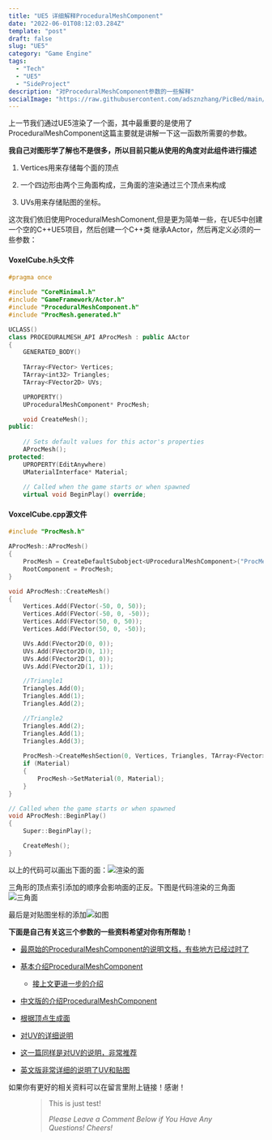 ```yaml
---
title: "UE5 详细解释ProceduralMeshComponent"
date: "2022-06-01T08:12:03.284Z"
template: "post"
draft: false
slug: "UE5"
category: "Game Engine"
tags:
  - "Tech"
  - "UE5"
  - "SideProject"
description: "对ProceduralMeshComponent参数的一些解释"
socialImage: "https://raw.githubusercontent.com/adsznzhang/PicBed/main/imgVoxelPluginUE5.jpg"
---
```


上一节我们通过UE5渲染了一个面，其中最重要的是使用了ProceduralMeshComponent这篇主要就是讲解一下这一函数所需要的参数。

**我自己对图形学了解也不是很多，所以目前只能从使用的角度对此组件进行描述**
1. Vertices用来存储每个面的顶点

2. 一个四边形由两个三角面构成，三角面的渲染通过三个顶点来构成

3. UVs用来存储贴图的坐标。

这次我们依旧使用ProceduralMeshComonent,但是更为简单一些，在UE5中创建一个空的C++UE5项目，然后创建一个C++类 继承AActor，然后再定义必须的一些参数：
#### VoxelCube.h头文件
```c++
#pragma once

#include "CoreMinimal.h"
#include "GameFramework/Actor.h"
#include "ProceduralMeshComponent.h"
#include "ProcMesh.generated.h"

UCLASS()
class PROCEDURALMESH_API AProcMesh : public AActor
{
	GENERATED_BODY()
	
	TArray<FVector> Vertices;
	TArray<int32> Triangles;
	TArray<FVector2D> UVs;

	UPROPERTY()
	UProceduralMeshComponent* ProcMesh;

	void CreateMesh();
public:
	
	// Sets default values for this actor's properties
	AProcMesh();
protected:
	UPROPERTY(EditAnywhere)
	UMaterialInterface* Material;
	
	// Called when the game starts or when spawned
	virtual void BeginPlay() override;
```


#### VoxcelCube.cpp源文件
```c++
#include "ProcMesh.h"

AProcMesh::AProcMesh()
{
 	ProcMesh = CreateDefaultSubobject<UProceduralMeshComponent>("ProcMesh");
	RootComponent = ProcMesh;
}

void AProcMesh::CreateMesh()
{
	Vertices.Add(FVector(-50, 0, 50));
	Vertices.Add(FVector(-50, 0, -50));
	Vertices.Add(FVector(50, 0, 50));
	Vertices.Add(FVector(50, 0, -50));

	UVs.Add(FVector2D(0, 0));
	UVs.Add(FVector2D(0, 1));
	UVs.Add(FVector2D(1, 0));
	UVs.Add(FVector2D(1, 1));

	//Triangle1
	Triangles.Add(0);
	Triangles.Add(1);
	Triangles.Add(2);

	//Triangle2
	Triangles.Add(2);
	Triangles.Add(1);
	Triangles.Add(3);
	
	ProcMesh->CreateMeshSection(0, Vertices, Triangles, TArray<FVector>(), UVs, TArray<FColor>(), TArray<FProcMeshTangent>(), true);
	if (Material)
	{
		ProcMesh->SetMaterial(0, Material);
	}
}

// Called when the game starts or when spawned
void AProcMesh::BeginPlay()
{
	Super::BeginPlay();

	CreateMesh();
}


```
以上的代码可以画出下面的面：![渲染的面](/media/Plane.jpg)

三角形的顶点索引添加的顺序会影响面的正反。下图是代码渲染的三角面![三角面](/media/Triangles.jpg)  

最后是对贴图坐标的添加![如图](/media/UV.jpg)  


**下面是自己有关这三个参数的一些资料希望对你有所帮助！**

- [最原始的ProceduralMeshComponent的说明文档，有些地方已经过时了](https://nerivec.github.io/old-ue4-wiki/pages/procedural-mesh-component-in-cgetting-started.html)
- [基本介绍ProceduralMeshComponent](https://superyateam.com/2021/06/26/how-to-use-proceduralmeshcomponent-in-ue4/)
	- [接上文更进一步的介绍](https://80.lv/articles/building-procedural-art-tools-in-unreal-engine-4/)
- [中文版的介绍ProceduralMeshComponent](https://zhuanlan.zhihu.com/p/346745928)

- [根据顶点生成面](https://zhuanlan.zhihu.com/p/413467168)

- [对UV的详细说明](https://zhuanlan.zhihu.com/p/136033515)

- [这一篇同样是对UV的说明，非常推荐](https://blog.csdn.net/weixin_33905756/article/details/85669648?utm_medium=distribute.pc_relevant.none-task-blog-BlogCommendFromMachineLearnPai2-3.nonecase&depth_1-utm_source=distribute.pc_relevant.none-task-blog-BlogCommendFromMachineLearnPai2-3.nonecase)

- [英文版非常详细的说明了UV和贴图](https://www.spiria.com/en/blog/desktop-software/understanding-uv-mapping-and-textures/)

如果你有更好的相关资料可以在留言里附上链接！感谢！
<figure>
	<blockquote>
		<p>This is just test!</p>
		<footer>
			<cite>Please Leave a Comment Below if You Have Any Questions! Cheers!</cite>
		</footer>
	</blockquote>
</figure>




